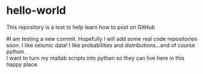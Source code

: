 # hello-world
This repository is a test to help learn how to post on GitHub

#I am testing a new commit.  Hopefully I will add some real code repositories soon.
I like seismic data!  I like probabilities and distributions...and of course python.  
I want to turn my matlab scripts into python so they can live here in this happy place. 
